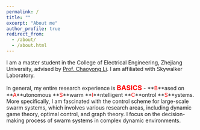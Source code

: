```yaml
---
permalink: /
title: ""
excerpt: "About me"
author_profile: true
redirect_from: 
  - /about/
  - /about.html
---
```


I am a master student in the College of Electrical Engineering, Zhejiang University, advised by [Prof. Chaoyong Li](https://person.zju.edu.cn/chaoyong). I am affiliated with Skywalker Laboratory.

In general, my entire research experience is **<font size=4 color=red>BASICS</font>** - **<font color=red>B</font>**ased on **<font color=red>A</font>**utonomous **<font color=red>S</font>**warm **<font color=red>I</font>**ntelligent **<font color=red>C</font>**ontrol **<font color=red>S</font>**ystems. More specifically, I am fascinated with the control scheme for large-scale swarm systems, which involves various research areas, including dynamic game theory, optimal control, and graph theory. I focus on the decision-making process of swarm systems in complex dynamic environments. 
